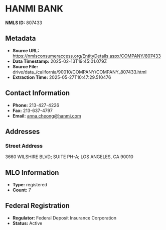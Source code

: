 # HANMI BANK

**NMLS ID:** 807433

## Metadata
- **Source URL:** https://nmlsconsumeraccess.org/EntityDetails.aspx/COMPANY/807433
- **Data Timestamp:** 2025-02-13T19:45:01.079Z
- **Source File:** drive/data_/california/90010/COMPANY/COMPANY_807433.html
- **Extraction Time:** 2025-05-27T10:47:29.510476

## Contact Information
- **Phone:** 213-427-4226
- **Fax:** 213-637-4797
- **Email:** anna.cheong@hanmi.com

## Addresses
### Street Address
3660 WILSHIRE BLVD; SUITE PH-A; LOS ANGELES, CA 90010

## MLO Information
- **Type:** registered
- **Count:** 7

## Federal Registration
- **Regulator:** Federal Deposit Insurance Corporation
- **Status:** Active

